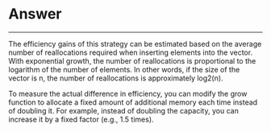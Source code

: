 # Answer
---
The efficiency gains of this strategy can be estimated based on the average number of reallocations required when inserting elements into the vector. With exponential growth, the number of reallocations is proportional to the logarithm of the number of elements. In other words, if the size of the vector is n, the number of reallocations is approximately log2(n).

To measure the actual difference in efficiency, you can modify the grow function to allocate a fixed amount of additional memory each time instead of doubling it. For example, instead of doubling the capacity, you can increase it by a fixed factor (e.g., 1.5 times). 